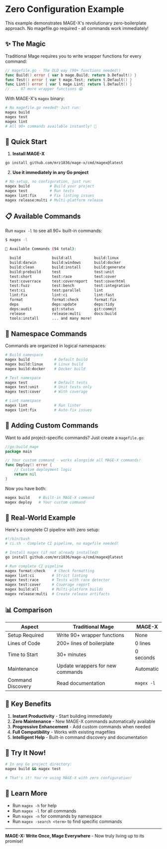 # Zero Configuration Example

This example demonstrates MAGE-X's revolutionary zero-boilerplate approach.
No magefile.go required - all commands work immediately!

## ✨ The Magic

Traditional Mage requires you to write wrapper functions for every command:
```go
// magefile.go - The OLD way (90+ functions needed!)
func Build() error { var b mage.Build; return b.Default() }
func Test() error { var t mage.Test; return t.Default() }
func Lint() error { var l mage.Lint; return l.Default() }
// ... 87 more wrapper functions 😱
```

With MAGE-X's `magex` binary:
```bash
# No magefile.go needed! Just run:
magex build
magex test
magex lint
# All 90+ commands available instantly! 🎉
```

## 🚀 Quick Start

1. **Install MAGE-X**
```bash
go install github.com/mrz1836/mage-x/cmd/magex@latest
```

2. **Use it immediately in any Go project**
```bash
# No setup, no configuration, just run:
magex build         # Build your project
magex test          # Run tests
magex lint:fix      # Fix linting issues
magex release:multi # Multi-platform release
```

## 📋 Available Commands

Run `magex -l` to see all 90+ built-in commands:

```bash
$ magex -l

🎯 Available Commands (94 total):

  build              build:all          build:linux
  build:darwin       build:windows      build:docker
  build:clean        build:install      build:generate
  build:prebuild     test               test:unit
  test:short         test:race          test:cover
  test:coverrace     test:coverreport   test:coverhtml
  test:fuzz          test:bench         test:integration
  test:ci            test:parallel      lint
  lint:fix           lint:ci            lint:fast
  format             format:check       format:fix
  deps               deps:update        deps:tidy
  deps:audit         git:status         git:commit
  release            release:multi      docs:build
  tools:install      ... and many more!
```

## 🎨 Namespace Commands

Commands are organized in logical namespaces:

```bash
# Build namespace
magex build           # Default build
magex build:linux     # Linux build
magex build:docker    # Docker build

# Test namespace
magex test            # Default tests
magex test:unit       # Unit tests only
magex test:cover      # With coverage

# Lint namespace
magex lint            # Run linter
magex lint:fix        # Auto-fix issues
```

## 🔧 Adding Custom Commands

Want to add project-specific commands? Just create a `magefile.go`:

```go
//go:build mage
package main

// Your custom command - works alongside all MAGE-X commands!
func Deploy() error {
    // Custom deployment logic
    return nil
}
```

Now you have both:
```bash
magex build    # Built-in MAGE-X command
magex deploy   # Your custom command
```

## 🎯 Real-World Example

Here's a complete CI pipeline with zero setup:

```bash
#!/bin/bash
# ci.sh - Complete CI pipeline, no magefile needed!

# Install magex (if not already installed)
go install github.com/mrz1836/mage-x/cmd/magex@latest

# Run complete CI pipeline
magex format:check    # Check formatting
magex lint:ci        # Strict linting
magex test:race      # Tests with race detector
magex test:cover     # Coverage report
magex build:all      # Multi-platform builds
magex release:multi  # Create release artifacts
```

## 📊 Comparison

| Aspect | Traditional Mage | MAGE-X |
|--------|-----------------|---------|
| Setup Required | Write 90+ wrapper functions | None |
| Lines of Code | 200+ lines of boilerplate | 0 lines |
| Time to Start | 30+ minutes | 0 seconds |
| Maintenance | Update wrappers for new commands | Automatic |
| Command Discovery | Read documentation | `magex -l` |

## 🌟 Key Benefits

1. **Instant Productivity** - Start building immediately
2. **Zero Maintenance** - New MAGE-X commands automatically available
3. **Progressive Enhancement** - Add custom commands when needed
4. **Full Compatibility** - Works with existing magefiles
5. **Intelligent Help** - Built-in command discovery and documentation

## 🎉 Try It Now!

```bash
# In any Go project directory:
magex build && magex test

# That's it! You're using MAGE-X with zero configuration!
```

## 📖 Learn More

- Run `magex -h` for help
- Run `magex -l` for all commands
- Run `magex -n` for commands by namespace
- Run `magex -search <term>` to find specific commands

---

**MAGE-X: Write Once, Mage Everywhere** - Now truly living up to its promise!
